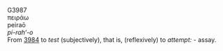 G3987  
πειράω  
peiraō  
*pi-rah‘-o*  
From [3984](g3984) to *test* (subjectively), that is, (reflexively) to
*attempt:* - assay.  

